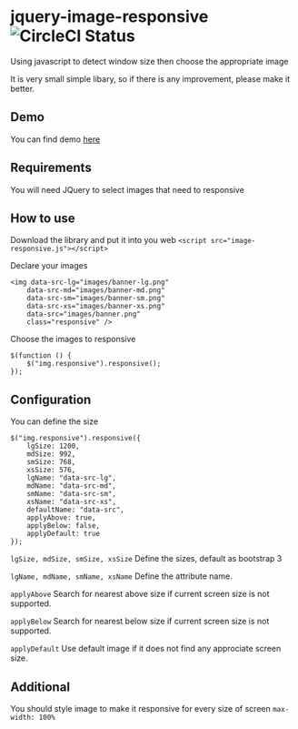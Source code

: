 # jquery-image-responsive ![CircleCI Status](https://circleci.com/ngohieutp/jquery-image-responsive?style=shield&circle-token=:circle-token)
Using javascript to detect window size then choose the appropriate image

It is very small simple libary, so if there is any improvement, please make it better.

## Demo
You can find demo [here](https://ngohieutp.github.io/jquery-image-responsive/) 

## Requirements
You will need JQuery to select images that need to responsive

## How to use

Download the library and put it into you web
```<script src="image-responsive.js"></script>```

Declare your images
```
<img data-src-lg="images/banner-lg.png" 
    data-src-md="images/banner-md.png" 
    data-src-sm="images/banner-sm.png" 
    data-src-xs="images/banner-xs.png" 
    data-src="images/banner.png" 
    class="responsive" />
```

Choose the images to responsive
```
$(function () {
    $("img.responsive").responsive();
});
```

## Configuration
You can define the size

```
$("img.responsive").responsive({
    lgSize: 1200,
    mdSize: 992,
    smSize: 768,
    xsSize: 576,
    lgName: "data-src-lg",
    mdName: "data-src-md",
    smName: "data-src-sm",
    xsName: "data-src-xs",
    defaultName: "data-src",
    applyAbove: true,
    applyBelow: false,
    applyDefault: true
});
```

```lgSize, mdSize, smSize, xsSize``` Define the sizes, default as bootstrap 3

```lgName, mdName, smName, xsName``` Define the attribute name.

```applyAbove``` Search for nearest above size if current screen size is not supported.

```applyBelow``` Search for nearest below size if current screen size is not supported.

```applyDefault``` Use default image if it does not find any approciate screen size.


## Additional
You should style image to make it responsive for every size of screen
```max-width: 100%```